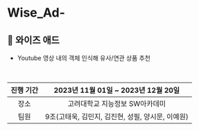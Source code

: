 # Wise_Ad-

🦉 와이즈 애드
-------------
- Youtube 영상 내의 객체 인식해 유사/연관 상품 추천



<br/>

|진행 기간|2023년 11월 01일 ~ 2023년 12월 20일|
|:-----:|:----:|
|장소|고려대학교 지능정보 SW아카데미|
|팀원|9조(고태욱, 김민지, 김진현, 성필, 양시문, 이예원)|

<br/>
